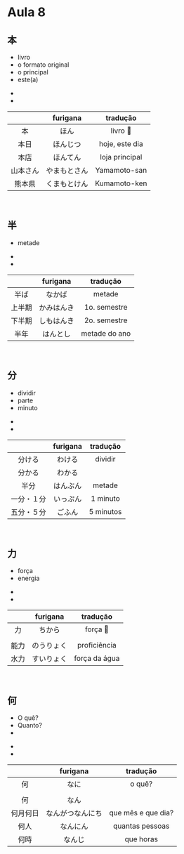 # Aula 8


## 本
<ul><li>livro</li><li>o formato original</li><li>o principal</li><li>este(a)</li></ul>

<ul><li></li><li></li></ul>

|  | furigana | tradução |
|:---:|:---:|:---:|
| 本 | ほん | livro 📕|
| 本日 | ほんじつ | hoje, este dia |
| 本店 | ほんてん | loja principal |
| 山本さん | やまもとさん | Yamamoto-san |
| 熊本県 | くまもとけん | Kumamoto-ken |

<br>


## 半
<ul><li>metade</li></ul>

<ul><li></li><li></li></ul>

|  | furigana | tradução |
|:---:|:---:|:---:|
| 半ば | なかば | metade |
| 上半期 | かみはんき | 1o. semestre |
| 下半期 | しもはんき | 2o. semestre |
| 半年 | はんとし | metade do ano |

<br>


## 分
<ul><li>dividir</li><li>parte</li><li>minuto</li></ul>

<ul><li></li><li></li></ul>

|  | furigana | tradução |
|:---:|:---:|:---:|
| 分ける | わける | dividir |
| 分かる | わかる |  |
| 半分 | はんぶん | metade |
| 一分・１分 | いっぷん | 1 minuto |
| 五分・５分 | ごふん | 5 minutos |

<br>


## 力
<ul><li>força</li><li>energia</li></ul>

<ul><li></li><li></li></ul>

|  | furigana | tradução |
|:---:|:---:|:---:|
| 力 | ちから | força 💪|
|  |  |  |
| 能力 | のうりょく | proficiência |
| 水力 | すいりょく | força da água |

<br>


## 何
<ul><li>O quê?</li><li>Quanto?</li><li></li></ul>

<ul><li></li><li></li></ul>

|  | furigana | tradução |
|:---:|:---:|:---:|
| 何 | なに | o quê? |
|  |  |  |
| 何 | なん |  |
| 何月何日 | なんがつなんにち | que mês e que dia? |
| 何人 | なんにん | quantas pessoas |
| 何時 | なんじ | que horas |